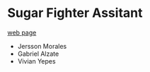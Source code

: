 # Sugar Fighter Assitant
[web page](https://sugar-assitant.mybluemix.net/)

* Jersson Morales
* Gabriel Alzate
* Vivian Yepes

